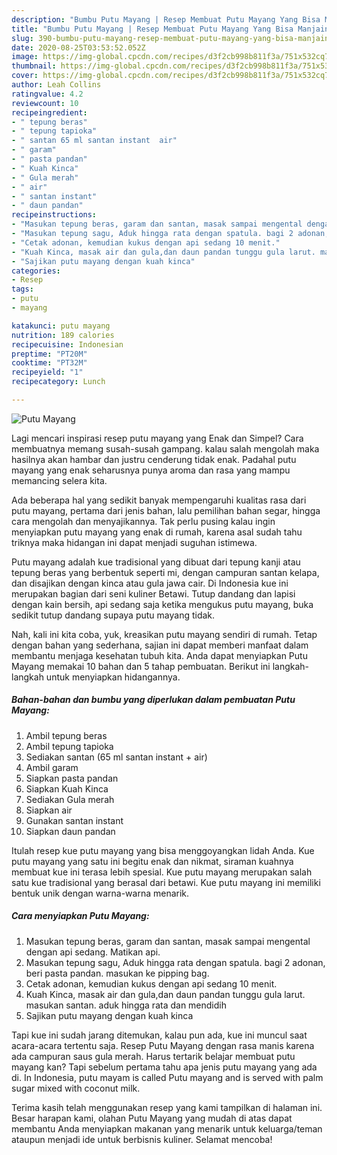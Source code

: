 ```yaml
---
description: "Bumbu Putu Mayang | Resep Membuat Putu Mayang Yang Bisa Manjain Lidah"
title: "Bumbu Putu Mayang | Resep Membuat Putu Mayang Yang Bisa Manjain Lidah"
slug: 390-bumbu-putu-mayang-resep-membuat-putu-mayang-yang-bisa-manjain-lidah
date: 2020-08-25T03:53:52.052Z
image: https://img-global.cpcdn.com/recipes/d3f2cb998b811f3a/751x532cq70/putu-mayang-foto-resep-utama.jpg
thumbnail: https://img-global.cpcdn.com/recipes/d3f2cb998b811f3a/751x532cq70/putu-mayang-foto-resep-utama.jpg
cover: https://img-global.cpcdn.com/recipes/d3f2cb998b811f3a/751x532cq70/putu-mayang-foto-resep-utama.jpg
author: Leah Collins
ratingvalue: 4.2
reviewcount: 10
recipeingredient:
- " tepung beras"
- " tepung tapioka"
- " santan 65 ml santan instant  air"
- " garam"
- " pasta pandan"
- " Kuah Kinca"
- " Gula merah"
- " air"
- " santan instant"
- " daun pandan"
recipeinstructions:
- "Masukan tepung beras, garam dan santan, masak sampai mengental dengan api sedang. Matikan api."
- "Masukan tepung sagu, Aduk hingga rata dengan spatula. bagi 2 adonan, beri pasta pandan. masukan ke pipping bag."
- "Cetak adonan, kemudian kukus dengan api sedang 10 menit."
- "Kuah Kinca, masak air dan gula,dan daun pandan tunggu gula larut. masukan santan. aduk hingga rata dan mendidih"
- "Sajikan putu mayang dengan kuah kinca"
categories:
- Resep
tags:
- putu
- mayang

katakunci: putu mayang 
nutrition: 189 calories
recipecuisine: Indonesian
preptime: "PT20M"
cooktime: "PT32M"
recipeyield: "1"
recipecategory: Lunch

---
```



![Putu Mayang](https://img-global.cpcdn.com/recipes/d3f2cb998b811f3a/751x532cq70/putu-mayang-foto-resep-utama.jpg)

Lagi mencari inspirasi resep putu mayang yang Enak dan Simpel? Cara membuatnya memang susah-susah gampang. kalau salah mengolah maka hasilnya akan hambar dan justru cenderung tidak enak. Padahal putu mayang yang enak seharusnya punya aroma dan rasa yang mampu memancing selera kita.

Ada beberapa hal yang sedikit banyak mempengaruhi kualitas rasa dari putu mayang, pertama dari jenis bahan, lalu pemilihan bahan segar, hingga cara mengolah dan menyajikannya. Tak perlu pusing kalau ingin menyiapkan putu mayang yang enak di rumah, karena asal sudah tahu triknya maka hidangan ini dapat menjadi suguhan istimewa.

Putu mayang adalah kue tradisional yang dibuat dari tepung kanji atau tepung beras yang berbentuk seperti mi, dengan campuran santan kelapa, dan disajikan dengan kinca atau gula jawa cair. Di Indonesia kue ini merupakan bagian dari seni kuliner Betawi. Tutup dandang dan lapisi dengan kain bersih, api sedang saja ketika mengukus putu mayang, buka sedikit tutup dandang supaya putu mayang tidak.


Nah, kali ini kita coba, yuk, kreasikan putu mayang sendiri di rumah. Tetap dengan bahan yang sederhana, sajian ini dapat memberi manfaat dalam membantu menjaga kesehatan tubuh kita. Anda dapat menyiapkan Putu Mayang memakai 10 bahan dan 5 tahap pembuatan. Berikut ini langkah-langkah untuk menyiapkan hidangannya.

<!--inarticleads1-->

##### Bahan-bahan dan bumbu yang diperlukan dalam pembuatan Putu Mayang:

1. Ambil  tepung beras
1. Ambil  tepung tapioka
1. Sediakan  santan (65 ml santan instant + air)
1. Ambil  garam
1. Siapkan  pasta pandan
1. Siapkan  Kuah Kinca
1. Sediakan  Gula merah
1. Siapkan  air
1. Gunakan  santan instant
1. Siapkan  daun pandan


Itulah resep kue putu mayang yang bisa menggoyangkan lidah Anda. Kue putu mayang yang satu ini begitu enak dan nikmat, siraman kuahnya membuat kue ini terasa lebih spesial. Kue putu mayang merupakan salah satu kue tradisional yang berasal dari betawi. Kue putu mayang ini memiliki bentuk unik dengan warna-warna menarik. 

<!--inarticleads2-->

##### Cara menyiapkan Putu Mayang:

1. Masukan tepung beras, garam dan santan, masak sampai mengental dengan api sedang. Matikan api.
1. Masukan tepung sagu, Aduk hingga rata dengan spatula. bagi 2 adonan, beri pasta pandan. masukan ke pipping bag.
1. Cetak adonan, kemudian kukus dengan api sedang 10 menit.
1. Kuah Kinca, masak air dan gula,dan daun pandan tunggu gula larut. masukan santan. aduk hingga rata dan mendidih
1. Sajikan putu mayang dengan kuah kinca


Tapi kue ini sudah jarang ditemukan, kalau pun ada, kue ini muncul saat acara-acara tertentu saja. Resep Putu Mayang dengan rasa manis karena ada campuran saus gula merah. Harus tertarik belajar membuat putu mayang kan? Tapi sebelum pertama tahu apa jenis putu mayang yang ada di. In Indonesia, putu mayam is called Putu mayang and is served with palm sugar mixed with coconut milk. 

Terima kasih telah menggunakan resep yang kami tampilkan di halaman ini. Besar harapan kami, olahan Putu Mayang yang mudah di atas dapat membantu Anda menyiapkan makanan yang menarik untuk keluarga/teman ataupun menjadi ide untuk berbisnis kuliner. Selamat mencoba!
